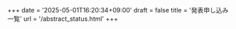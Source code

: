 +++
date = '2025-05-01T16:20:34+09:00'
draft = false
title = '発表申し込み一覧'
url = '/abstract_status.html'
+++
